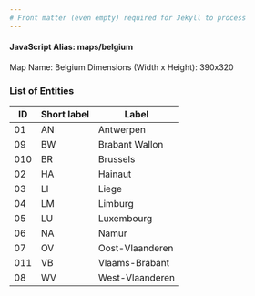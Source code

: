 ```yaml
---
# Front matter (even empty) required for Jekyll to process
---
```


#### JavaScript Alias: maps/belgium

Map Name: Belgium
Dimensions (Width x Height): 390x320





### List of Entities

ID | Short label | Label
---|---|---|
01|AN|Antwerpen
09|BW|Brabant Wallon
010|BR|Brussels
02|HA|Hainaut
03|LI|Liege
04|LM|Limburg
05|LU|Luxembourg
06|NA|Namur
07|OV|Oost-Vlaanderen
011|VB|Vlaams-Brabant
08|WV|West-Vlaanderen

